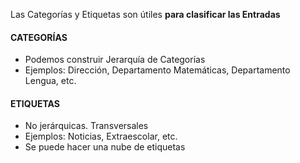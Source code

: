 Las Categorías y Etiquetas son útiles **para clasificar las Entradas**

#### CATEGORÍAS

* Podemos construir Jerarquía de Categorías
* Ejemplos: Dirección, Departamento Matemáticas, Departamento Lengua, etc.

#### ETIQUETAS

* No jerárquicas. Transversales
* Ejemplos: Noticias, Extraescolar, etc.
* Se puede hacer una nube de etiquetas




